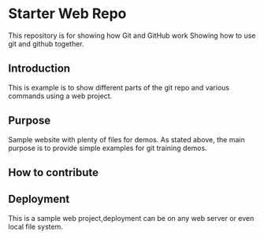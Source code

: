 # Starter Web Repo

This repository is for showing how Git and GitHub work
Showing how to use git and github together.

## Introduction

This is example is to show different parts of the git repo and various commands using a web project.

## Purpose

Sample website with plenty of files for demos.
As stated above, the main purpose is to provide simple examples for git training demos.

## How to contribute

## Deployment

This is a sample web project,deployment can be on any web server or even local file system.